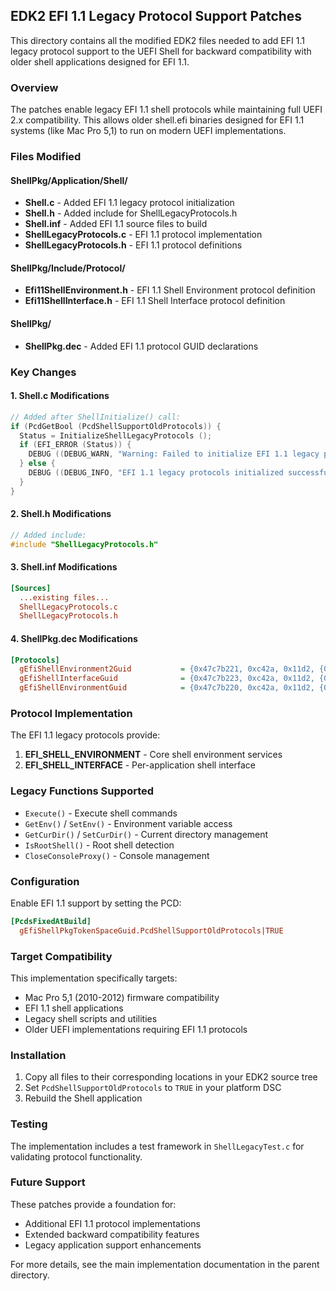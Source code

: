 ## EDK2 EFI 1.1 Legacy Protocol Support Patches

This directory contains all the modified EDK2 files needed to add EFI 1.1 legacy protocol support to the UEFI Shell for backward compatibility with older shell applications designed for EFI 1.1.

### Overview

The patches enable legacy EFI 1.1 shell protocols while maintaining full UEFI 2.x compatibility. This allows older shell.efi binaries designed for EFI 1.1 systems (like Mac Pro 5,1) to run on modern UEFI implementations.

### Files Modified

#### ShellPkg/Application/Shell/
- **Shell.c** - Added EFI 1.1 legacy protocol initialization
- **Shell.h** - Added include for ShellLegacyProtocols.h
- **Shell.inf** - Added EFI 1.1 source files to build
- **ShellLegacyProtocols.c** - EFI 1.1 protocol implementation
- **ShellLegacyProtocols.h** - EFI 1.1 protocol definitions

#### ShellPkg/Include/Protocol/
- **Efi11ShellEnvironment.h** - EFI 1.1 Shell Environment protocol definition
- **Efi11ShellInterface.h** - EFI 1.1 Shell Interface protocol definition

#### ShellPkg/
- **ShellPkg.dec** - Added EFI 1.1 protocol GUID declarations

### Key Changes

#### 1. Shell.c Modifications

```c
// Added after ShellInitialize() call:
if (PcdGetBool (PcdShellSupportOldProtocols)) {
  Status = InitializeShellLegacyProtocols ();
  if (EFI_ERROR (Status)) {
    DEBUG ((DEBUG_WARN, "Warning: Failed to initialize EFI 1.1 legacy protocols: %r\n", Status));
  } else {
    DEBUG ((DEBUG_INFO, "EFI 1.1 legacy protocols initialized successfully\n"));
  }
}
```

#### 2. Shell.h Modifications

```c
// Added include:
#include "ShellLegacyProtocols.h"
```

#### 3. Shell.inf Modifications

```ini
[Sources]
  ...existing files...
  ShellLegacyProtocols.c
  ShellLegacyProtocols.h
```

#### 4. ShellPkg.dec Modifications

```ini
[Protocols]
  gEfiShellEnvironment2Guid           = {0x47c7b221, 0xc42a, 0x11d2, {0x8e, 0x57, 0x00, 0xa0, 0xc9, 0x69, 0x72, 0x3b}}
  gEfiShellInterfaceGuid              = {0x47c7b223, 0xc42a, 0x11d2, {0x8e, 0x57, 0x00, 0xa0, 0xc9, 0x69, 0x72, 0x3b}}
  gEfiShellEnvironmentGuid            = {0x47c7b220, 0xc42a, 0x11d2, {0x8e, 0x57, 0x00, 0xa0, 0xc9, 0x69, 0x72, 0x3b}}
```

### Protocol Implementation

The EFI 1.1 legacy protocols provide:

1. **EFI_SHELL_ENVIRONMENT** - Core shell environment services
2. **EFI_SHELL_INTERFACE** - Per-application shell interface

### Legacy Functions Supported

- `Execute()` - Execute shell commands
- `GetEnv()` / `SetEnv()` - Environment variable access
- `GetCurDir()` / `SetCurDir()` - Current directory management
- `IsRootShell()` - Root shell detection
- `CloseConsoleProxy()` - Console management

### Configuration

Enable EFI 1.1 support by setting the PCD:

```ini
[PcdsFixedAtBuild]
  gEfiShellPkgTokenSpaceGuid.PcdShellSupportOldProtocols|TRUE
```

### Target Compatibility

This implementation specifically targets:
- Mac Pro 5,1 (2010-2012) firmware compatibility
- EFI 1.1 shell applications
- Legacy shell scripts and utilities
- Older UEFI implementations requiring EFI 1.1 protocols

### Installation

1. Copy all files to their corresponding locations in your EDK2 source tree
2. Set `PcdShellSupportOldProtocols` to `TRUE` in your platform DSC
3. Rebuild the Shell application

### Testing

The implementation includes a test framework in `ShellLegacyTest.c` for validating protocol functionality.

### Future Support

These patches provide a foundation for:
- Additional EFI 1.1 protocol implementations
- Extended backward compatibility features
- Legacy application support enhancements

For more details, see the main implementation documentation in the parent directory.

